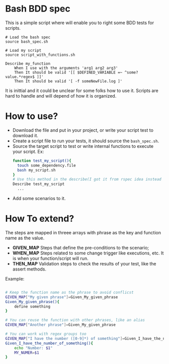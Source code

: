 # Bash BDD spec

This is a simple script where will enable you to right some BDD tests for scripts.

```bdd
# Load the bash spec
source bash_spec.sh

# Load my script
source script_with_functions.sh

Describe my_function
    When I use with the arguments 'arg1 arg2 arg3'
    Then It should be valid '[[ $DEFINED_VARIABLE =~ ^some?value.*regex$ ]]'
    Then It should be valid '[ -f someNewFile.log ]'
```

It is inittial and it could be unclear for some folks how to use it. Scripts are hard to handle and will depend of how it is organized.

# How to use?

* Download the file and put in your project, or write your script test to download it.
* Create a script file to run your tests, it should source the `bash_spec.sh`.
* Source the target script to test or write internal functions to execute your script. Ex:
  ```bash
  function test_my_script(){
    touch some_dependency.file
    bash my_script.sh
  }
  # Use this method in the describe(I got it from rspec idea instead of use scenarios)
  Describe test_my_script
    ...
  ```
* Add some scenarios to it.

# How To extend?

The steps are mapped in threee arrays with phrase as the key and function name as the value.
* **GIVEN_MAP** Steps that define the pre-conditions to the scenario;
* **WHEN_MAP** Steps related to some change trigger like executions, etc. It is when your function/script will run.
* **THEN_MAP** Validation steps to check the results of your test, like the assert methods.

Example:

```bash

# Keep the function name as the phrase to avoid conflicst
GIVEN_MAP["My given phrase"]=Given_My_given_phrase
Given_My_given_phrase(){
    define something
}

# You can reuse the function with other phrases, like an alias
GIVEN_MAP["Another phrase"]=Given_My_given_phrase

# You can work with regex groups too
GIVEN_MAP["I have the number ([0-9]*) of something"]=Given_I_have_the_number_of_something
Given_I_have_the_number_of_something(){
    echo "Number: $1"
    MY_NUMER=$1
}
```
